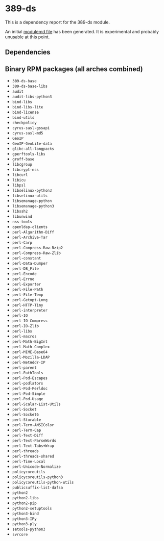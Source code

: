 # 389-ds
This is a dependency report for the 389-ds module.

An initial [modulemd file](389-ds.yaml) has been generated. It is experimental and probably unusable at this point.
## Dependencies
## Binary RPM packages (all arches combined)
* `389-ds-base`
* `389-ds-base-libs`
* `audit`
* `audit-libs-python3`
* `bind-libs`
* `bind-libs-lite`
* `bind-license`
* `bind-utils`
* `checkpolicy`
* `cyrus-sasl-gssapi`
* `cyrus-sasl-md5`
* `GeoIP`
* `GeoIP-GeoLite-data`
* `glibc-all-langpacks`
* `gperftools-libs`
* `groff-base`
* `libcgroup`
* `libcrypt-nss`
* `libcurl`
* `libicu`
* `libpsl`
* `libselinux-python3`
* `libselinux-utils`
* `libsemanage-python`
* `libsemanage-python3`
* `libssh2`
* `libunwind`
* `nss-tools`
* `openldap-clients`
* `perl-Algorithm-Diff`
* `perl-Archive-Tar`
* `perl-Carp`
* `perl-Compress-Raw-Bzip2`
* `perl-Compress-Raw-Zlib`
* `perl-constant`
* `perl-Data-Dumper`
* `perl-DB_File`
* `perl-Encode`
* `perl-Errno`
* `perl-Exporter`
* `perl-File-Path`
* `perl-File-Temp`
* `perl-Getopt-Long`
* `perl-HTTP-Tiny`
* `perl-interpreter`
* `perl-IO`
* `perl-IO-Compress`
* `perl-IO-Zlib`
* `perl-libs`
* `perl-macros`
* `perl-Math-BigInt`
* `perl-Math-Complex`
* `perl-MIME-Base64`
* `perl-Mozilla-LDAP`
* `perl-NetAddr-IP`
* `perl-parent`
* `perl-PathTools`
* `perl-Pod-Escapes`
* `perl-podlators`
* `perl-Pod-Perldoc`
* `perl-Pod-Simple`
* `perl-Pod-Usage`
* `perl-Scalar-List-Utils`
* `perl-Socket`
* `perl-Socket6`
* `perl-Storable`
* `perl-Term-ANSIColor`
* `perl-Term-Cap`
* `perl-Text-Diff`
* `perl-Text-ParseWords`
* `perl-Text-Tabs+Wrap`
* `perl-threads`
* `perl-threads-shared`
* `perl-Time-Local`
* `perl-Unicode-Normalize`
* `policycoreutils`
* `policycoreutils-python3`
* `policycoreutils-python-utils`
* `publicsuffix-list-dafsa`
* `python2`
* `python2-libs`
* `python2-pip`
* `python2-setuptools`
* `python3-bind`
* `python3-IPy`
* `python3-ply`
* `setools-python3`
* `svrcore`
